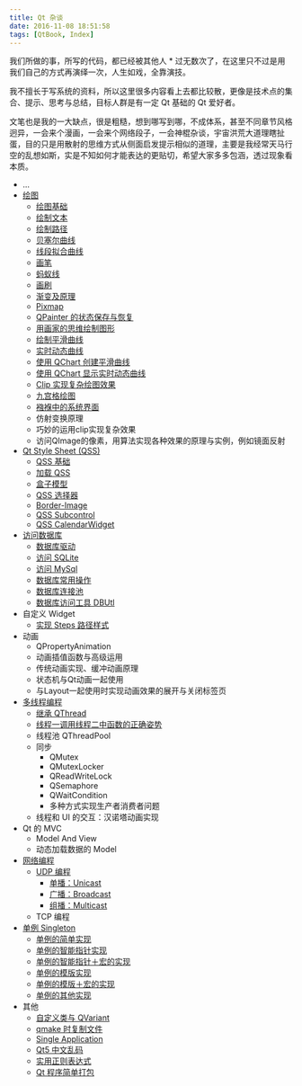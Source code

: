 ```yaml
---
title: Qt 杂谈
date: 2016-11-08 18:51:58
tags: [QtBook, Index]
---
```


我们所做的事，所写的代码，都已经被其他人 * 过无数次了，在这里只不过是用我们自己的方式再演绎一次，人生如戏，全靠演技。

我不擅长于写系统的资料，所以这里很多内容看上去都比较散，更像是技术点的集合、提示、思考与总结，目标人群是有一定 Qt 基础的 Qt 爱好者。

文笔也是我的一大缺点，很是粗糙，想到哪写到哪，不成体系，甚至不同章节风格迥异，一会来个漫画，一会来个网络段子，一会神棍杂谈，宇宙洪荒大道理瞎扯蛋，目的只是用散射的思维方式从侧面启发提示相似的道理，主要是我经常天马行空的乱想如斯，实是不知如何才能表达的更贴切，希望大家多多包涵，透过现象看本质。

<!--more-->

* ...
* [绘图](/qtbook-paint/)
  * [绘图基础](/qtbook-paint-base/)
  * [绘制文本](/qtbook-paint-text/)
  * [绘制路径](/qtbook-paint-path/)
  * [贝塞尔曲线](/qtbook-paint-bezier/)
  * [线段拟合曲线](/qtbook-paint-fitting-curve)
  * [画笔](/qtbook-paint-pen/)
  * [蚂蚁线](/qtbook-paint-ant/)
  * [画刷](/qtbook-paint-brush/)
  * [渐变及原理](/qtbook-paint-gradient/)
  * [Pixmap](/qtbook-paint-pixmap/)
  * [QPainter 的状态保存与恢复](/qtbook-paint-status/)
  * [用画家的思维绘制图形](/qtbook-paint-artist/)
  * [绘制平滑曲线](/qtbook-paint-smooth-curve/)
  * [实时动态曲线](/qtbook-paint-realtime-curve/)
  * [使用 QChart 创建平滑曲线](/qtbook-paint-smooth-curve-qchart/)
  * [使用 QChart 显示实时动态曲线](/qtbook-paint-realtime-curve-qchart/)
  * [Clip 实现复杂绘图效果](/qtbook-paint-clip/)
  * [九宫格绘图](/qtbook-paint-nine-patch-painter)
  * [襁褓中的系统界面](/qtbook-paint-osui)
  * 仿射变换原理
  * 巧妙的运用clip实现复杂效果
  * 访问QImage的像素，用算法实现各种效果的原理与实例，例如镜面反射
* [Qt Style Sheet (QSS)](/qtbook-qss)
  * [QSS 基础](/qtbook-qss-base)
  * [加载 QSS](/qtbook-qss-load)
  * [盒子模型](/qtbook-qss-boxmodel)
  * [QSS 选择器](/qtbook-qss-selector)
  * [Border-Image](/qtbook-qss-border-image)
  * [QSS Subcontrol](/qtbook-qss-subcontrol)
  * [QSS CalendarWidget](/qtbook-qss-calendar)
* [访问数据库](/qtbook-db)
  * [数据库驱动](/qtbook-db-driver)
  * [访问 SQLite](/qtbook-db-sqlite)
  * [访问 MySql](/qtbook-db-mysql)
  * [数据库常用操作](/qtbook-db-common)
  * [数据库连接池](/qtbook-db-connection-pool)
  * [数据库访问工具 DBUtl](/qtbook-db-util)
* 自定义 Widget
  * [实现 Steps 路径样式](/qt-widget-steps)
* 动画
  * QPropertyAnimation
  * 动画插值函数与高级运用
  * 传统动画实现、缓冲动画原理
  * 状态机与Qt动画一起使用
  * 与Layout一起使用时实现动画效果的展开与关闭标签页
* [多线程编程](/qtbook-thread)
  * [继承 QThread](/qtbook-thread-inheritance)
  * [线程一调用线程二中函数的正确姿势](/qtbook-thread-call-in-different-thread)
  * 线程池 QThreadPool
  * 同步
    * QMutex
    * QMutexLocker
    * QReadWriteLock
    * QSemaphore
    * QWaitCondition
    * 多种方式实现生产者消费者问题
  * 线程和 UI 的交互：汉诺塔动画实现
* Qt 的 MVC
  * Model And View
  * 动态加载数据的 Model
* [网络编程](/qtbook-network)
  * [UDP 编程](/qtbook-network-udp)
    * [单播：Unicast](/qtbook-network-udp-unicast)
    * [广播：Broadcast](/qtbook-network-udp-broadcast)
    * [组播：Multicast](/qtbook-network-udp-multicast)
  * TCP 编程
* [单例 Singleton](/qtbook-singleton/)
  * [单例的简单实现](/qtbook-singleton-1-simple)
  * [单例的智能指针实现](/qtbook-singleton-2-auto-pointer)
  * [单例的智能指针＋宏的实现](/qtbook-singleton-3-auto-pointer-macro)
  * [单例的模版实现](/qtbook-singleton-4-template)
  * [单例的模版＋宏的实现](/qtbook-singleton-5-template-macro)
  * [单例的其他实现](/qtbook-singleton-6-other)
* 其他
  * [自定义类与 QVariant](/qtbook-misc-qvariant)
  * [qmake 时复制文件](/qtbook-misc-qmake-copy-file)
  * [Single Application](/qtbook-misc-single-application)
  * [Qt5 中文乱码](/qtbook-misc-messy-code)
  * [实用正则表达式](/qtbook-misc-regex)
  * [Qt 程序简单打包](/qtbook-misc-deploy)


